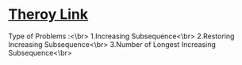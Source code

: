 # [Theroy Link](https://cp-algorithms.com/sequences/longest_increasing_subsequence.html)

Type of Problems :<\br>
1.Increasing Subsequence<\br>
2.Restoring Increasing Subsequence<\br>
3.Number of Longest Increasing Subsequence<\br>
